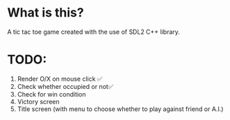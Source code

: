 # What is this?
 A tic tac toe game created with the use of SDL2 C++ library.
# TODO:
1. Render O/X on mouse click ✅
2. Check whether occupied or not✅
4. Check for win condition 
5. Victory screen
6. Title screen (with menu to choose whether to play against friend or A.I.)
